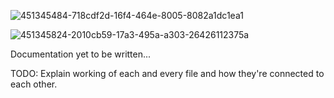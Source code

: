 ![451345484-718cdf2d-16f4-464e-8005-8082a1dc1ea1](https://github.com/user-attachments/assets/94928a67-ccfe-482c-9181-a36965ae1eaa)

![451345824-2010cb59-17a3-495a-a303-26426112375a](https://github.com/user-attachments/assets/96f069e1-14c3-4017-b32c-fdfdd6917e02)

Documentation yet to be written...

TODO: Explain working of each and every file and how they're connected to each other.
